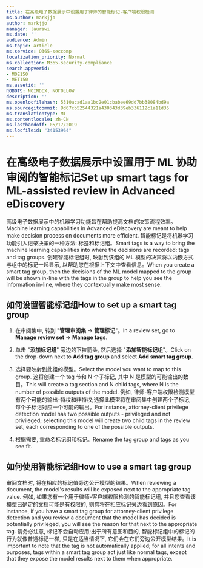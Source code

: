 ```yaml
---
title: 在高级电子数据展示中设置用于律师的智能标记-客户端权限检测
ms.author: markjjo
author: markjjo
manager: laurawi
ms.date: ''
audience: Admin
ms.topic: article
ms.service: O365-seccomp
localization_priority: Normal
ms.collection: M365-security-compliance
search.appverid:
- MOE150
- MET150
ms.assetid: ''
ROBOTS: NOINDEX, NOFOLLOW
description: ''
ms.openlocfilehash: 5310acad1aa1bc2e01cbabee69dd7bb38084bd9a
ms.sourcegitcommit: 9d67cb52544321a430343d39eb336112c1a11d35
ms.translationtype: MT
ms.contentlocale: zh-CN
ms.lasthandoff: 05/17/2019
ms.locfileid: "34153964"
---
```

# <a name="set-up-smart-tags-for-ml-assisted-review-in-advanced-ediscovery"></a><span data-ttu-id="86e08-102">在高级电子数据展示中设置用于 ML 协助审阅的智能标记</span><span class="sxs-lookup"><span data-stu-id="86e08-102">Set up smart tags for ML-assisted review in Advanced eDiscovery</span></span>

<span data-ttu-id="86e08-103">高级电子数据展示中的机器学习功能旨在帮助提高文档的决策流程效率。</span><span class="sxs-lookup"><span data-stu-id="86e08-103">Machine learning capabilities in Advanced eDiscovery are meant to help make decision process on documents more efficient.</span></span> <span data-ttu-id="86e08-104">智能标记是将机器学习功能引入记录决策的一种方法: 标签和标记组。</span><span class="sxs-lookup"><span data-stu-id="86e08-104">Smart tags is a way to bring the machine learning capabilities into where the decisions are recorded: tags and tag groups.</span></span> <span data-ttu-id="86e08-105">创建智能标记组时, 映射到该组的 ML 模型的决策将以内嵌方式与组中的标记一起显示, 以帮助您在根据上下文中查看信息。</span><span class="sxs-lookup"><span data-stu-id="86e08-105">When you create a smart tag group, then the decisions of the ML model mapped to the group will be shown in-line with the tags in the group to help you see the information in-line, where they contextually make most sense.</span></span>

## <a name="how-to-set-up-a-smart-tag-group"></a><span data-ttu-id="86e08-106">如何设置智能标记组</span><span class="sxs-lookup"><span data-stu-id="86e08-106">How to set up a smart tag group</span></span>

1. <span data-ttu-id="86e08-107">在审阅集中, 转到 "**管理审阅集** -> **管理标记**"。</span><span class="sxs-lookup"><span data-stu-id="86e08-107">In a review set, go to **Manage review set** -> **Manage tags**.</span></span>

2. <span data-ttu-id="86e08-108">单击 "**添加标记组**" 旁边的下拉箭头, 然后选择 "**添加智能标记组**"。</span><span class="sxs-lookup"><span data-stu-id="86e08-108">Click on the drop-down next to **Add tag group** and select **Add smart tag group**.</span></span>

3. <span data-ttu-id="86e08-109">选择要映射到此组的模型。</span><span class="sxs-lookup"><span data-stu-id="86e08-109">Select the model you want to map to this group.</span></span> <span data-ttu-id="86e08-110">这将创建一个 tag 节和 N 个子标记, 其中 N 是模型的可能输出的数目。</span><span class="sxs-lookup"><span data-stu-id="86e08-110">This will create a tag section and N child tags, where N is the number of possible outputs of the model.</span></span> <span data-ttu-id="86e08-111">例如, 律师-客户端权限检测模型有两个可能的输出-特权和非特权;选择此模型将在审阅集中创建两个子标记, 每个子标记对应一个可能的输出。</span><span class="sxs-lookup"><span data-stu-id="86e08-111">For instance, attorney-client privilege detection model has two possible outputs - privileged and not privileged; selecting this model will create two child tags in the review set, each corresponding to one of the possible outputs.</span></span>

4. <span data-ttu-id="86e08-112">根据需要, 重命名标记组和标记。</span><span class="sxs-lookup"><span data-stu-id="86e08-112">Rename the tag group and tags as you see fit.</span></span>

## <a name="how-to-use-a-smart-tag-group"></a><span data-ttu-id="86e08-113">如何使用智能标记组</span><span class="sxs-lookup"><span data-stu-id="86e08-113">How to use a smart tag group</span></span>

<span data-ttu-id="86e08-114">审阅文档时, 将在相应的标记值旁边公开模型的结果。</span><span class="sxs-lookup"><span data-stu-id="86e08-114">When reviewing a document, the model's results will be exposed next to the appropriate tag value.</span></span> <span data-ttu-id="86e08-115">例如, 如果您有一个用于律师-客户端权限检测的智能标记组, 并且您查看该模型已确定的文档可能是有权限的, 则您将在相应标记旁边看到原因。</span><span class="sxs-lookup"><span data-stu-id="86e08-115">For instance, if you have a smart tag group for attorney-client privilege detection and you review a document that the model has decided is potentially privileged, you will see the reason for that next to the appropriate tag.</span></span> <span data-ttu-id="86e08-116">请务必注意, 标记不会自动应用;出于所有意图和目的, 智能标记组中的标记的行为就像普通标记一样, 只是在适当情况下, 它们会在它们旁边公开模型结果。</span><span class="sxs-lookup"><span data-stu-id="86e08-116">It is important to note that the tag is not automatically applied; for all intents and purposes, tags within a smart tag group act just like normal tags, except that they expose the model results next to them when appropriate.</span></span>